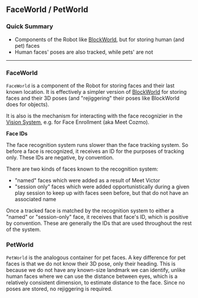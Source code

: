 ## FaceWorld / PetWorld

### Quick Summary

* Components of the Robot like [BlockWorld](blockWorld.md), but for storing human (and pet) faces
* Human faces' poses are also tracked, while pets' are not

---

### FaceWorld

`FaceWorld` is a component of the Robot for storing faces and their last known location. It is effectively a simpler version of [BlockWorld](blockWorld.md) for storing faces and their 3D poses (and "rejiggering" their poses like BlockWorld does for objects).

It is also is the mechanism for interacting with the face recognizier in the [Vision System](visionSystem.md), e.g. for Face Enrollment (aka Meet Cozmo).

**Face IDs**

The face recognition system runs slower than the face tracking system. So before a face is recognized, it receives an ID for the purposes of tracking only. These IDs are negative, by convention. 

There are two kinds of faces known to the recognition system: 

* "named" faces which were added as a result of Meet Victor
* "session only" faces which were added opportunistically during a given play session to keep up with faces seen before, but that do not have an associated name

Once a tracked face is matched by the recognition system to either a "named" or "session-only" face, it receives that face's ID, which is positive by convention. These are generally the IDs that are used throughout the rest of the system. 

### PetWorld

`PetWorld` is the analogous container for pet faces. A key difference for pet faces is that we do not know their 3D pose, only their heading. This is because we do not have any known-size landmark we can identify, unlike human faces where we can use the distance between eyes, which is a relatively consistent dimension, to estimate distance to the face. Since no poses are stored, no rejiggering is required.

